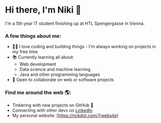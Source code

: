 # Hi there, I'm Niki 👋

I'm a 5th year IT student finishing up at HTL Spengergasse in Vienna. 

### A few things about me:

- 👨‍💻 I love coding and building things - I'm always working on projects in my free time
- 📚 Currently learning all about:
  - Web development
  - Data science and machine learning
  - Java and other programming languages
- 🤝 Open to collaborate on web or software projects

### Find me around the web 🌎:

- Tinkering with new projects on GitHub 🐙 
- Connecting with other devs on [LinkedIn][linkedin]
- My personal website: [https://nckdot.com/][website]

[linkedin]: https://www.linkedin.com/in/nikolaus-list-170604273/
[website]: https://n-ckdotcom.github.io/
